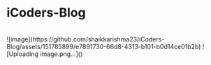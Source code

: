 # iCoders-Blog
<br>
![image](https://github.com/shaikkarishma23/iCoders-Blog/assets/151785899/e7891730-66d8-4313-b101-b0d14ce01b2b)
![Uploading image.png…]()
